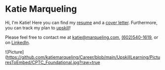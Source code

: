 # Katie Marqueling
Hi, I'm Katie! Here you can find my 
[resume](https://github.com/katiemarqueling/Career/blob/main/Resume%26CoverLetter/Resume_Marqueling.pdf) and a 
[cover letter](https://github.com/katiemarqueling/Career/blob/main/Resume%26CoverLetter/CoverLetter_Marqueling.pdf). Furthermore, you can track my plan to [upskill](https://github.com/katiemarqueling/Career/blob/main/UpskillChecklist.md)!

Please feel free to contact me at katie@marqueling.com, <a href="tel:+16025401619"> (602)540-1619</a>, or on 
[LinkedIn](https://www.linkedin.com/in/katiemarqueling/).

![Picture](https://github.com/katiemarqueling/Career/blob/main/UpskillLearning/PicturesToEmbed/CPTC_Foundational.jpg?raw=true <br>